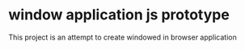 window application js prototype
===============================

This project is an attempt to create windowed in browser application